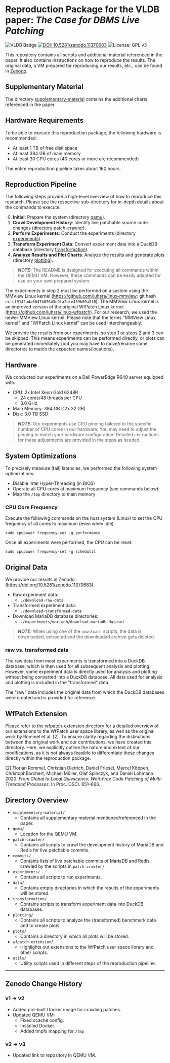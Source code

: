 # Reproduction Package for the VLDB paper: ***The Case for DBMS Live Patching***

![VLDB Badge](https://img.shields.io/badge/VLDB-2025-blue.svg)
[![DOI: 10.5281/zenodo.11370683](https://zenodo.org/badge/doi/10.5281/zenodo.11370683.svg)](https://doi.org/10.5281/zenodo.11370683) 
![License: GPL v3](https://img.shields.io/badge/License-GPLv3-blue.svg)


This repository contains all scripts and additional material referenced in the paper. It also contains instructions on how to reproduce the results. The original data, a VM prepared for reproducing our results, etc., can be found in [Zenodo](https://zenodo.org/records/12166690).

## Supplementary Material
The directory [supplementary-material](supplementary-material) contains the additional charts referenced in the paper.

## Hardware Requirements

To be able to execute this reproduction package, the following hardware is recommended:

- At least 1 TB of free disk space
- At least 384 GB of main memory
- At least 30 CPU cores (40 cores or more are recommended)

The entire reproduction pipeline takes about 160 hours.

## Reproduction Pipeline

The following steps provide a high-level overview of how to reproduce this research. Please see the respective sub-directory for in-depth details about the commands to execute:

0. **Initial**: Prepare the system (directory [qemu](qemu)).
1. **Crawl Development History**: Identify live patchable source code changes (directory [patch-crawler](patch-crawler)).
2. **Perform Experiments**: Conduct the experiments (directory [experiments](experiments)).
3. **Transform Experiment Data**: Convert experiment data into a DuckDB database (directory [transformation](transformation)).
4. **Analyze Results and Plot Charts**: Analyze the results and generate plots (directory [plotting](plotting)).

> **_NOTE:_** The README is designed for executing all commands within the QEMU VM. However, these commands can be easily adapted for use on your own prepared system.

The experiments in step 2 must be performed on a system using the MMView Linux kernel (https://github.com/luhsra/linux-mmview; git hash `ecfcf9142ada6047b07643e9fa2afe439b69a5f0`). The MMView Linux kernel is an improved version of the original WfPatch Linux kernel (https://github.com/luhsra/linux-wfpatch). For our research, we used the newer MMView Linux kernel. Please note that the terms "MMView Linux kernel" and "WfPatch Linux kernel" can be used interchangeably.

We provide the results from our experiments, so step 1 or steps 2 and 3 can be skipped. This means experiments can be performed directly, or plots can be generated immediately (but you may have to move/rename some directories to match the expected names/locations).

## Hardware

We conducted our experiments on a Dell PowerEdge R640 server equipped with:

- CPU: 2x Intel Xeon Gold 6248R
  - 24 cores/48 threads per CPU
  - 3.0 GHz
- Main Memory: 384 GB (12x 32 GB)
- Disk: 3.0 TB SSD

> **_NOTE:_** Our experiments use CPU pinning tailored to the specific number of CPU cores in our hardware. You may need to adjust the pinning to match your hardware configuration. Detailed instructions for these adjustments are provided in the steps as needed.

## System Optimizations

To precisely measure (tail) latencies, we performed the following system optimizations:

- Disable Intel Hyper-Threading (in BIOS)
- Operate all CPU cores at maximum frequency (see commands below)
- Map the `/tmp` directory to main memory

### CPU Core Frequency

Execute the following commands on the host system (Linux) to set the CPU frequency of all cores to maximum (even when idle):

```
sudo cpupower frequency-set -g performance

```

Once all experiments were performed, the CPU can be reset:

```
sudo cpupower frequency-set -g schedutil
```

## Original Data

We provide our results in Zenodo (https://doi.org/10.5281/zenodo.11370683). 

- Raw experiment data: 
  - `./download-raw-data`
- Transformed experiment data:
  -  `./download-transformed-data`
- Download MariaDB database directories:
  -  `./experiments/mariadb/download-mariadb-dataset`

> **_NOTE:_** When using one of the `download-` scripts, the data is downloaded, extracted and the downloaded archive gets deleted.

### raw vs. transformed data

The raw data from most experiments is transformed into a DuckDB database, which is then used for all subsequent analysis and plotting. However, some experiment data is directly used for analysis and plotting without being converted into a DuckDB database. All data used for analysis and plotting is included in the "transformed" data.

 The "raw" data includes the original data from which the DuckDB databases were created and is provided for reference.

## WfPatch Extension

Please refer to the [wfpatch-extension](wfpatch-extension) directory for a detailed overview of our extensions to the WfPatch user space library, as well as the original work by Rommel et al. [2]. To ensure clarity regarding the distinctions between the original work and our contributions, we have created this directory. Here, we explicitly outline the nature and extent of our modifications, as it is not always feasible to differentiate these changes directly within the reproduction package.

[2] Florian Rommel, Christian Dietrich, Daniel Friesel, Marcel Köppen, ChristophBorchert, Michael Müller, Olaf Spinczyk, and Daniel Lohmann. 2020. *From Global to Local Quiescence: Wait-Free Code Patching of Multi-Threaded Processes*. In Proc. OSDI. 651–666.

## Directory Overview

- `supplementary-material/`
  - Contains all supplementary material mentioned/referenced in the paper.
- `qemu/`
  - Location for the QEMU VM.
- `patch-crawler/`
  - Contains all scripts to crawl the development history of MariaDB and Redis for live patchable commits.
- `commits/`
  - Contains lists of live patchable commits of MariaDB and Redis, crawled by the scripts in  `patch-crawler/`
- `experiments/`
  - Contains all scripts to run experiments.
- `data/`
  - Contains empty directories in which the results of the experiments will be stored.
- `transformation/`
  - Contains scripts to transform experiment data into DuckDB databases.
- `plotting/`
  - Contains all scripts to analyze the (transformed) benchmark data and to create plots.
- `plots/`
  - Contains a directory in which all plots will be stored.
- `wfpatch-extension`/
  - Highlights our extensions to the WfPatch user space library and other scripts.
- `utils/`
  - Utility scripts used in different steps of the reproduction pipeline.

---

## Zenodo Change History
### v1 -> v2
- Added pre-built Docker image for crawling patches.
- Updated QEMU VM:
    - Fixed ccache config.
    - Installed Docker.
    - Added tmpfs mapping for `/tmp`

### v2 -> v3
- Updated link to repository in QEMU VM.

